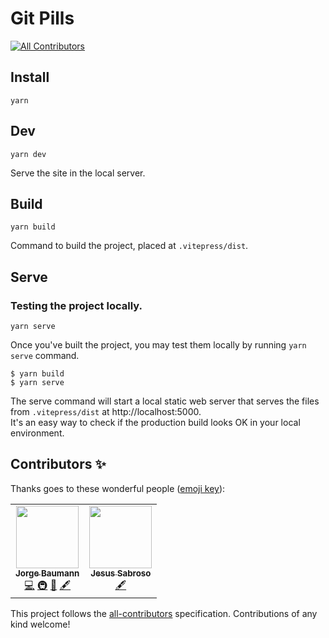 # Git Pills
<!-- ALL-CONTRIBUTORS-BADGE:START - Do not remove or modify this section -->
[![All Contributors](https://img.shields.io/badge/all_contributors-2-orange.svg?style=flat-square)](#contributors-)
<!-- ALL-CONTRIBUTORS-BADGE:END -->

## Install
`yarn`

## Dev
`yarn dev`

Serve the site in the local server.


## Build
`yarn build`

Command to build the project, placed at `.vitepress/dist`.

## Serve
### Testing the project locally.
`yarn serve`

Once you've built the project, you may test them locally by running `yarn serve` command.

```
$ yarn build
$ yarn serve
```
The serve command will start a local static web server that serves the files from `.vitepress/dist` at http://localhost:5000.  
It's an easy way to check if the production build looks OK in your local environment.

## Contributors ✨

Thanks goes to these wonderful people ([emoji key](https://allcontributors.org/docs/en/emoji-key)):

<!-- ALL-CONTRIBUTORS-LIST:START - Do not remove or modify this section -->
<!-- prettier-ignore-start -->
<!-- markdownlint-disable -->
<table>
  <tr>
    <td align="center"><a href="https://instagram.com/baumannzone"><img src="https://avatars.githubusercontent.com/u/5422102?v=4?s=100" width="100px;" alt=""/><br /><sub><b>Jorge Baumann</b></sub></a><br /><a href="https://github.com/guidesmiths/git-pills/commits?author=baumannzone" title="Code">💻</a> <a href="#infra-baumannzone" title="Infrastructure (Hosting, Build-Tools, etc)">🚇</a> <a href="#design-baumannzone" title="Design">🎨</a> <a href="#content-baumannzone" title="Content">🖋</a></td>
    <td align="center"><a href="https://github.com/Xexuline"><img src="https://avatars.githubusercontent.com/u/18353937?v=4?s=100" width="100px;" alt=""/><br /><sub><b>Jesus Sabroso</b></sub></a><br /><a href="#content-Xexuline" title="Content">🖋</a></td>
  </tr>
</table>

<!-- markdownlint-restore -->
<!-- prettier-ignore-end -->

<!-- ALL-CONTRIBUTORS-LIST:END -->

This project follows the [all-contributors](https://github.com/all-contributors/all-contributors) specification. Contributions of any kind welcome!
